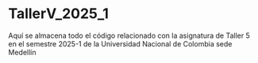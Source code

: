 # TallerV_2025_1
Aquí se almacena todo el código relacionado con la asignatura de Taller 5 en el semestre 2025-1 de la Universidad Nacional de Colombia sede Medellín

